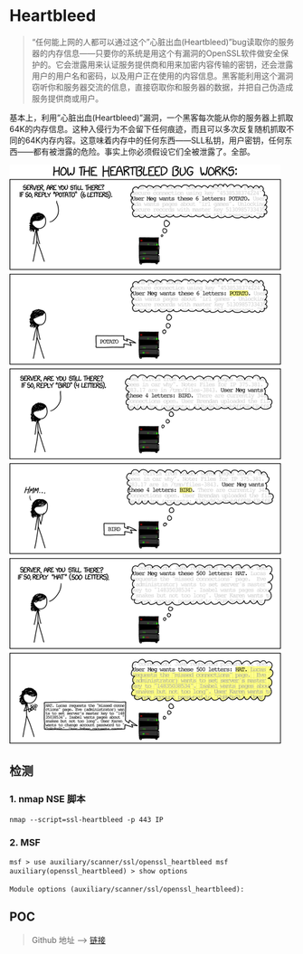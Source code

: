# Heartbleed

> “任何能上网的人都可以通过这个”心脏出血(Heartbleed)”bug读取你的服务器的内存信息——只要你的系统是用这个有漏洞的OpenSSL软件做安全保护的。它会泄露用来认证服务提供商和用来加密内容传输的密钥，还会泄露用户的用户名和密码，以及用户正在使用的内容信息。黑客能利用这个漏洞窃听你和服务器交流的信息，直接窃取你和服务器的数据，并把自己伪造成服务提供商或用户。

基本上，利用”心脏出血(Heartbleed)”漏洞，一个黑客每次能从你的服务器上抓取64K的内存信息。这种入侵行为不会留下任何痕迹，而且可以多次反复随机抓取不同的64K内存内容。这意味着内存中的任何东西——SLL私钥，用户密钥，任何东西——都有被泄露的危险。事实上你必须假设它们全被泄露了。全部。

![](../../.gitbook/assets/Heartbleed2.png)

## 检测

### 1. nmap NSE 脚本

```shell
nmap --script=ssl-heartbleed -p 443 IP
```

### 2. MSF

```shell
msf > use auxiliary/scanner/ssl/openssl_heartbleed msf auxiliary(openssl_heartbleed) > show options

Module options (auxiliary/scanner/ssl/openssl_heartbleed):
```

## POC

> Github 地址 --> [链接](https://github.com/sensepost/heartbleed-poc)
